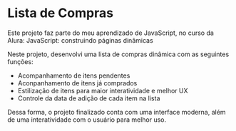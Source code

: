 # Lista de Compras

Este projeto faz parte do meu aprendizado de JavaScript, no curso da Alura: JavaScript: construindo páginas dinâmicas 

Neste projeto, desenvolvi uma lista de compras dinâmica com as seguintes funções:

- Acompanhamento de itens pendentes
- Aconpanhamento de itens já comprados
- Estilização de itens para maior interatividade e melhor UX
- Controle da data de adição de cada item na lista

Dessa forma, o projeto finalizado conta com uma interface moderna, além de uma interatividade com o usuário para melhor uso.
